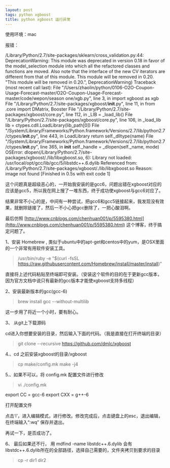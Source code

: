 ```yaml
---
layout: post
tags: python xgboost
title: python xgboost 运行异常
---
```


使用环境：mac

报错：

/Library/Python/2.7/site-packages/sklearn/cross_validation.py:44: DeprecationWarning: This module was deprecated in version 0.18 in favor of the model_selection module into which all the refactored classes and functions are moved. Also note that the interface of the new CV iterators are different from that of this module. This module will be removed in 0.20.
  "This module will be removed in 0.20.", DeprecationWarning)
Traceback (most recent call last):
  File "/Users/zhaolin/python/0106-O2O-Coupon-Usage-Forecast-master/O2O-Coupon-Usage-Forecast-master/code/wepon/season one/xgb.py", line 3, in <module>
    import xgboost as xgb
  File "/Library/Python/2.7/site-packages/xgboost/__init__.py", line 11, in <module>
    from .core import DMatrix, Booster
  File "/Library/Python/2.7/site-packages/xgboost/core.py", line 112, in <module>
    _LIB = _load_lib()
  File "/Library/Python/2.7/site-packages/xgboost/core.py", line 106, in _load_lib
    lib = ctypes.cdll.LoadLibrary(lib_path[0])
  File "/System/Library/Frameworks/Python.framework/Versions/2.7/lib/python2.7/ctypes/__init__.py", line 443, in LoadLibrary
    return self._dlltype(name)
  File "/System/Library/Frameworks/Python.framework/Versions/2.7/lib/python2.7/ctypes/__init__.py", line 365, in __init__
    self._handle = _dlopen(self._name, mode)
OSError: dlopen(/Library/Python/2.7/site-packages/xgboost/./lib/libxgboost.so, 6): Library not loaded: /usr/local/opt/gcc/lib/gcc/5/libstdc++.6.dylib
  Referenced from: /Library/Python/2.7/site-packages/xgboost/./lib/libxgboost.so
  Reason: image not found
[Finished in 0.5s with exit code 1]

这个问题真是超级恶心的，一开始我安装的是gcc6，问题出错在xgboost对应的应该是gcc5，所以我在网上搜了一堆东西，终于成功使xgboost与gcc6对应了。

结果非常不小心的是，中间有一种尝试，把gcc6和gcc5链接起来，我发现没有效果，就删除链接了，然后一不小心把gcc删除了，一把心酸泪啊。

最后仿照  [http://www.cnblogs.com/chenhuan001/p/5595380.html](http://www.cnblogs.com/chenhuan001/p/5595380.html) 这个博客，终于搞定问题了。

1、安装 Homebrew , 类似于ubuntu中的apt-get和centos中的yum，是OSX里面的一个非常有用软件安装工具。

> /usr/bin/ruby -e "$(curl -fsSL https://raw.githubusercontent.com/Homebrew/install/master/install)"

直接将上述代码粘贴至终端即可安装。（安装这个软件的目的在于更新gcc版本，因为官方文档中说只有最新的gcc版本才能使xgboost支持多线程）

2、安装最新版本的gcc(gcc-6)

> brew install gcc --without-multilib

这一步用了将近一个小时，要有耐心。

3、 从git上下载源码

cd进入你想要安装的目录，然后输入下面的代码。（我是直接在打开终端的目录）

> git clone --recursive https://github.com/dmlc/xgboost

4.、cd 之前安装xgboost的目录/xgboost

> cp make/config.mk
make -j4

5.、如果不可以，将 config.mk 配置文件进行修改

> vi ./config.mk

export CC = gcc-6
export CXX = g++-6

 
打开配置文件

点击‘i’，进入编辑模式，进行修改。修改完成后，点击键盘上的esc，退出编辑，在终端输入“:wq” 保存并退出。

再试一下，是否成功了。

6、 最后如果还不行， 用 mdfind -name libstdc++.6.dylib 会有libstdc++.6.dylib所在的全部路径，选择自己需要的，文件夹拷贝到要求的目录

> cp -r dir1 dir2